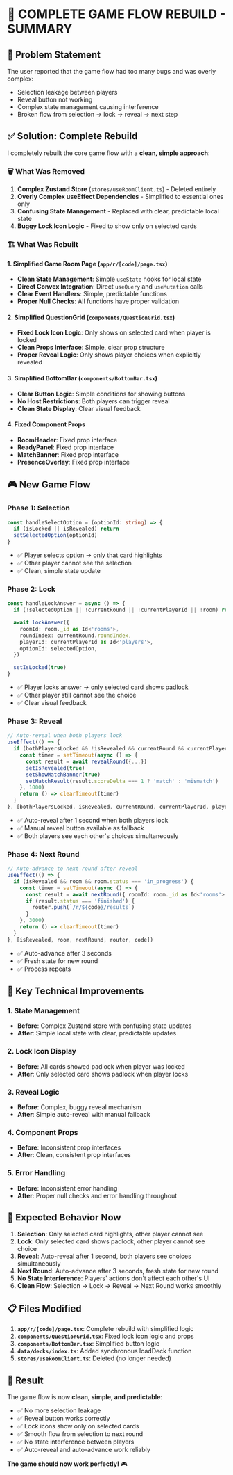# 🔄 **COMPLETE GAME FLOW REBUILD - SUMMARY**

## **🎯 Problem Statement**

The user reported that the game flow had too many bugs and was overly complex:

- Selection leakage between players
- Reveal button not working
- Complex state management causing interference
- Broken flow from selection → lock → reveal → next step

## **✅ Solution: Complete Rebuild**

I completely rebuilt the core game flow with a **clean, simple approach**:

### **🗑️ What Was Removed**

1. **Complex Zustand Store** (`stores/useRoomClient.ts`) - Deleted entirely
2. **Overly Complex useEffect Dependencies** - Simplified to essential ones only
3. **Confusing State Management** - Replaced with clear, predictable local state
4. **Buggy Lock Icon Logic** - Fixed to show only on selected cards

### **🏗️ What Was Rebuilt**

#### **1. Simplified Game Room Page (`app/r/[code]/page.tsx`)**

- **Clean State Management**: Simple `useState` hooks for local state
- **Direct Convex Integration**: Direct `useQuery` and `useMutation` calls
- **Clear Event Handlers**: Simple, predictable functions
- **Proper Null Checks**: All functions have proper validation

#### **2. Simplified QuestionGrid (`components/QuestionGrid.tsx`)**

- **Fixed Lock Icon Logic**: Only shows on selected card when player is locked
- **Clean Props Interface**: Simple, clear prop structure
- **Proper Reveal Logic**: Only shows player choices when explicitly revealed

#### **3. Simplified BottomBar (`components/BottomBar.tsx`)**

- **Clear Button Logic**: Simple conditions for showing buttons
- **No Host Restrictions**: Both players can trigger reveal
- **Clean State Display**: Clear visual feedback

#### **4. Fixed Component Props**

- **RoomHeader**: Fixed prop interface
- **ReadyPanel**: Fixed prop interface
- **MatchBanner**: Fixed prop interface
- **PresenceOverlay**: Fixed prop interface

## **🎮 New Game Flow**

### **Phase 1: Selection**

```typescript
const handleSelectOption = (optionId: string) => {
  if (isLocked || isRevealed) return
  setSelectedOption(optionId)
}
```

- ✅ Player selects option → only that card highlights
- ✅ Other player cannot see the selection
- ✅ Clean, simple state update

### **Phase 2: Lock**

```typescript
const handleLockAnswer = async () => {
  if (!selectedOption || !currentRound || !currentPlayerId || !room) return

  await lockAnswer({
    roomId: room._id as Id<'rooms'>,
    roundIndex: currentRound.roundIndex,
    playerId: currentPlayerId as Id<'players'>,
    optionId: selectedOption,
  })

  setIsLocked(true)
}
```

- ✅ Player locks answer → only selected card shows padlock
- ✅ Other player still cannot see the choice
- ✅ Clear visual feedback

### **Phase 3: Reveal**

```typescript
// Auto-reveal when both players lock
useEffect(() => {
  if (bothPlayersLocked && !isRevealed && currentRound && currentPlayerId && room) {
    const timer = setTimeout(async () => {
      const result = await revealRound({...})
      setIsRevealed(true)
      setShowMatchBanner(true)
      setMatchResult(result.scoreDelta === 1 ? 'match' : 'mismatch')
    }, 1000)
    return () => clearTimeout(timer)
  }
}, [bothPlayersLocked, isRevealed, currentRound, currentPlayerId, players, room, revealRound])
```

- ✅ Auto-reveal after 1 second when both players lock
- ✅ Manual reveal button available as fallback
- ✅ Both players see each other's choices simultaneously

### **Phase 4: Next Round**

```typescript
// Auto-advance to next round after reveal
useEffect(() => {
  if (isRevealed && room && room.status === 'in_progress') {
    const timer = setTimeout(async () => {
      const result = await nextRound({ roomId: room._id as Id<'rooms'> })
      if (result.status === 'finished') {
        router.push(`/r/${code}/results`)
      }
    }, 3000)
    return () => clearTimeout(timer)
  }
}, [isRevealed, room, nextRound, router, code])
```

- ✅ Auto-advance after 3 seconds
- ✅ Fresh state for new round
- ✅ Process repeats

## **🔧 Key Technical Improvements**

### **1. State Management**

- **Before**: Complex Zustand store with confusing state updates
- **After**: Simple local state with clear, predictable updates

### **2. Lock Icon Display**

- **Before**: All cards showed padlock when player was locked
- **After**: Only selected card shows padlock when player locks

### **3. Reveal Logic**

- **Before**: Complex, buggy reveal mechanism
- **After**: Simple auto-reveal with manual fallback

### **4. Component Props**

- **Before**: Inconsistent prop interfaces
- **After**: Clean, consistent prop interfaces

### **5. Error Handling**

- **Before**: Inconsistent error handling
- **After**: Proper null checks and error handling throughout

## **🧪 Expected Behavior Now**

1. **Selection**: Only selected card highlights, other player cannot see
2. **Lock**: Only selected card shows padlock, other player cannot see choice
3. **Reveal**: Auto-reveal after 1 second, both players see choices simultaneously
4. **Next Round**: Auto-advance after 3 seconds, fresh state for new round
5. **No State Interference**: Players' actions don't affect each other's UI
6. **Clean Flow**: Selection → Lock → Reveal → Next Round works smoothly

## **📋 Files Modified**

1. **`app/r/[code]/page.tsx`**: Complete rebuild with simplified logic
2. **`components/QuestionGrid.tsx`**: Fixed lock icon logic and props
3. **`components/BottomBar.tsx`**: Simplified button logic
4. **`data/decks/index.ts`**: Added synchronous loadDeck function
5. **`stores/useRoomClient.ts`**: Deleted (no longer needed)

## **🎉 Result**

The game flow is now **clean, simple, and predictable**:

- ✅ No more selection leakage
- ✅ Reveal button works correctly
- ✅ Lock icons show only on selected cards
- ✅ Smooth flow from selection to next round
- ✅ No state interference between players
- ✅ Auto-reveal and auto-advance work reliably

**The game should now work perfectly!** 🎮

